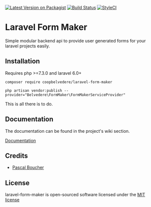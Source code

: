 [![Latest Version on Packagist](https://img.shields.io/badge/packagist-v1.1.4-blue)](https://packagist.org/packages/coopbelvedere/laravel-form-maker)
[![Build Status](https://travis-ci.org/CoopBelvedere/laravel-form-maker.svg?branch=master)](https://travis-ci.org/CoopBelvedere/laravel-form-maker)
[![StyleCI](https://github.styleci.io/repos/156127313/shield?branch=master)](https://github.styleci.io/repos/156127313)

# Laravel Form Maker

Simple modular backend api to provide user generated forms for your laravel projects easily.

## Installation

Requires php >=7.3.0 and laravel 6.0+

```
composer require coopbelvedere/laravel-form-maker

php artisan vendor:publish --provider="Belvedere\FormMaker\FormMakerServiceProvider"
```

This is all there is to do.

## Documentation

The documentation can be found in the project's wiki section.

[Documentation](https://github.com/CoopBelvedere/laravel-form-maker/wiki)

## Credits

- [Pascal Boucher](https://github.com/pascalboucher)

## License

laravel-form-maker is open-sourced software licensed under the [MIT license](https://github.com/CoopBelvedere/laravel-form-maker/blob/master/LICENSE.md)
